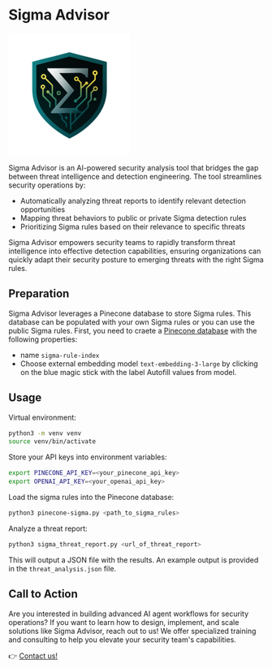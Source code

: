 # Sigma Advisor
![Sigma Advisor](sigma_advisor_logo_white.png)
  
Sigma Advisor is an AI-powered security analysis tool that bridges the gap between threat intelligence and detection engineering. The tool streamlines security operations by:

- Automatically analyzing threat reports to identify relevant detection opportunities
- Mapping threat behaviors to public or private Sigma detection rules
- Prioritizing Sigma rules based on their relevance to specific threats

Sigma Advisor empowers security teams to rapidly transform threat intelligence into effective detection capabilities, ensuring organizations can quickly adapt their security posture to emerging threats with the right Sigma rules.

## Preparation
Sigma Advisor leverages a Pinecone database to store Sigma rules. This database can be populated with your own Sigma rules or you can use the public Sigma rules.
First, you need to craete a [Pinecone database](https://www.pinecone.io/) with the following properties:
- name `sigma-rule-index` 
- Choose external embedding model `text-embedding-3-large` by clicking on the blue magic stick with the label Autofill values from model.

## Usage

Virtual environment:
```bash
python3 -m venv venv
source venv/bin/activate
```

Store your API keys into environment variables:
```bash
export PINECONE_API_KEY=<your_pinecone_api_key>
export OPENAI_API_KEY=<your_openai_api_key>
```

Load the sigma rules into the Pinecone database:
```bash
python3 pinecone-sigma.py <path_to_sigma_rules>
```

Analyze a threat report:
```bash
python3 sigma_threat_report.py <url_of_threat_report>
```

This will output a JSON file with the results. An example output is provided in the `threat_analysis.json` file.

## Call to Action

Are you interested in building advanced AI agent workflows for security operations? If you want to learn how to design, implement, and scale solutions like Sigma Advisor, reach out to us! We offer specialized training and consulting to help you elevate your security team's capabilities.

👉 [Contact us!](https://secure-byte.io/contact)

